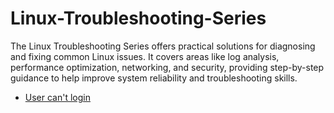 # Linux-Troubleshooting-Series
The Linux Troubleshooting Series offers practical solutions for diagnosing and fixing common Linux issues. It covers areas like log analysis, performance optimization, networking, and security, providing step-by-step guidance to help improve system reliability and troubleshooting skills.

 - [User can't login](https://github.com/TayLuo/User-Can-t-Log-In/blob/main/README.md)
